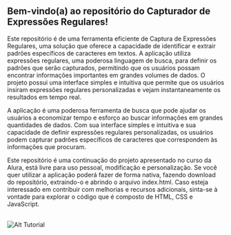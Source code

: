 ## Bem-vindo(a) ao repositório do Capturador de Expressões Regulares!

Este repositório é de uma ferramenta eficiente de Captura de Expressões Regulares, uma solução que oferece a capacidade de identificar e extrair padrões específicos de caracteres em textos. A aplicação utiliza expressões regulares, uma poderosa linguagem de busca, para definir os padrões que serão capturados, permitindo que os usuários possam encontrar informações importantes em grandes volumes de dados.
O projeto possui uma interface simples e intuitiva que permite que os usuários insiram expressões regulares personalizadas e vejam instantaneamente os resultados em tempo real.

A aplicação é uma poderosa ferramenta de busca que pode ajudar os usuários a economizar tempo e esforço ao buscar informações em grandes quantidades de dados. Com sua interface simples e intuitiva e sua capacidade de definir expressões regulares personalizadas, os usuários podem capturar padrões específicos de caracteres que correspondem às informações que procuram.

Este repositório é uma continuação do projeto apresentado no curso da Alura, está livre para uso pessoal, modificação e personalização. Se você quer utilizar a aplicação poderá fazer de forma nativa, fazendo download do repositório, extraindo-o e abrindo o arquivo index.html. Caso esteja interessado em contribuir com melhorias e recursos adicionais, sinta-se à vontade para explorar o código que é composto de HTML, CSS e JavaScript.
</br></br>

![Alt Tutorial](https://github.com/LoukasLoukanos/Capturador-de-Expressoes-Regulares/blob/beed857025bfcaf6871982ed4532b159b424acd4/tutorial.gif)
